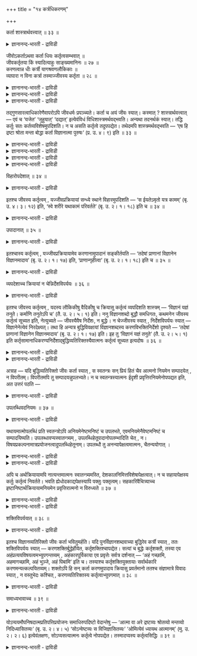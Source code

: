 +++
title = "१४ कर्त्रधिकरणम्"

+++

कर्ता शास्त्रार्थवत्त्वात् ॥ ३३ ॥  
<details><summary>ज्ञानानन्द-भारती - द्राविडी</summary>

कर्दा सास्त्रार्दवत्त्वात् ॥ ३३ ॥
</details>

जीवोऽकर्ताऽथवा कर्ता धियः कर्तृत्वसम्भवात् ॥  
जीवकर्तृतया किं स्यादित्याहुः साङ्ख्यमानिनः ॥ २७ ॥  
करणत्वान्न धीः कर्त्री यागश्रवणलौकिकाः ॥  
व्यापारा न विना कर्त्रा तस्माज्जीवस्य कर्तृता ॥ २८ ॥  
<details><summary>ज्ञानानन्द-भारती - द्राविडी</summary>

--वैयासिग न्यायमाला
</details>

<details><summary>ज्ञानानन्द-भारती - द्राविडी</summary>

जीवऩ् सॆय्बवऩा? अल्लदु सॆय्यादवऩा? पुत्तिक्कु सॆय्युम् तऩ्मै पॊरुन्दक् कूडियदाल् जीवऩुक्कुम् सॆय्युम् तऩ्मै ऎऩ्बदिऩाल् ऎऩ्ऩ किडैक्किऱदु? ऎऩ्ऱु साङ्गिय मद अबिमाऩिगळ् सॊल्गिऱार्गळ्।
</details>

<details><summary>ज्ञानानन्द-भारती - द्राविडी</summary>

करुवियायिरुप्पदाल् पुत्ति सॆय्वदु इल्लै। यागम्, सिरवणम्, उलगसम्बन्दमाऩवै ऎऩ्ऱ वियाबारङ्गळ् सॆय्गिऱवऩऩ्ऩियिल् इरुक्क मुडियादु। आगैयाल् जीवऩुक्कुच् चॆय्युम् तऩ्मै।
</details>

तद्गुणसारत्वाधिकारेणैवापरोऽपि जीवधर्मः प्रपञ्च्यते। कर्ता च अयं जीवः स्यात्। कस्मात् ? शास्त्रार्थवत्त्वात् — एवं च ‘यजेत’ ‘जुहुयात्’ ‘दद्यात्’ इत्येवंविधं विधिशास्त्रमर्थवद्भवति। अन्यथा तदनर्थकं स्यात्। तद्धि कर्तुः सतः कर्तव्यविशेषमुपदिशति। न च असति कर्तृत्वे तदुपपद्येत। तथेदमपि शास्त्रमर्थवद्भवति — ‘एष हि द्रष्टा श्रोता मन्ता बोद्धा कर्ता विज्ञानात्मा पुरुषः’ (प्र. उ. ४। ९) इति ॥ ३३ ॥

<details><summary>ज्ञानानन्द-भारती - द्राविडी</summary>

(जीवऩ् कर्त्तावा अल्लदु अगर्त्तावा ऎऩ्ऱु सन्देहम्। आत्मा कार्यत्तैच् चॆय्युम् कर्त्ता वाऩाल् विगारम् एऱ्पडुम्। आत्मावो असङ्गम्; विगारमिल् लाददु। आगैयाल् विगारमडैगिऱ पुत्तिदाऩ् कर्त्ता। असङ्गमाऩ आत्मा कर्त्तावल्ल ऎऩ्ऱ साङ्ग्य सित्तान्दम् पूर्वबक्षम्।
</details>

<details><summary>ज्ञानानन्द-भारती - द्राविडी</summary>

पुत्तिगरणमाग इरुप्पदाल् अदु ऒरु नाळुम् कर्त्तावाग मुडियादु। कोडालि ऎऩ्ऱ करुवि ताऩे मरत्तै वॆट्टुवदिल्लै। करणत्तैक्काट्टिलुम् वेऱागत्ताऩ् कर्त्ता इरुक्कुम्। पुत्तियै कर्त्तावागच् चॊऩ्ऩाल् वेऱॊऩ्ऱैक् करणमागच् चॊल्ल वेण्डुम्। कर्त्तावे वेण्डाम् ऎऩ्ऱु सॊल्ल मुडियादु। कर्मगाण्डत्तिल् सॊल्लप्पट्ट यागम् मुदलाऩ कर्माक्कळैयुम्, ञाऩगाण्डत्तिल् सॊल्लप् पट्ट सिरवणम् मुदलाऩ कारियङ्गळैयुम्, लौगिगमाऩ वियवसायम् मुदलाऩ कारियङ्गळैयुम् सॆय्वदऱ्कु कर्त्ता ऒरुवऩ् कट्टायम् इरुक्क वेण्डुम्। आदलाल् पुत्तियैक् काट्टिलुम् वेऱाऩ आत्मा कर्त्ता ऎऩ्ऱु सित्तान्दम्)।
</details>

<details><summary>ज्ञानानन्द-भारती - द्राविडी</summary>

अदऩ् कुणत्तै सारमायुडैयदॆऩ्ऱ सम्बन् दमागवे जीवऩुडैय तर्मम् वेऱॊऩ्ऱुम् विस्तरिक् कप्पडुगिऱदु। इन्द जीवऩ् कर्त्ता (सॆय्गिऱवऩ्) आगवुम् इरुक्क वेण्डुम्। एऩ्? सास्तिरम् पयऩुळ्ळदा यिरुप्पदाल्। इप्पडियिरुन्दाल्दाऩ् "यागम् सॆय्यवुम्", "होमम् सॆय्यवुम्", "ताऩम् सॆय्यवुम्” ऎऩ्ऱु इव्विदम् इरुक्कुम् विदिक्किऱ सास्तिरम् पयऩुळ्ळदाग आगुम्; वेऱु विदमाऩाल् अदु पयऩऱ्ऱदाग एऱ्पडुम्। सॆय्गिऱवऩाग इरुक्किऱवऩुक्कल्लवा सॆय्य वेण्डिय कुऱिप्पिट्ट विषयत्तै अदु उबदेसिक्किऱदु? सॆय्युम् तऩ्मै इल्लैयाऩाल् अदु पॊरुन्दादु।
</details>

<details><summary>ज्ञानानन्द-भारती - द्राविडी</summary>

अप्पडिये, “इवऩल्लवा पार्क्किऱवऩ्, केट्किऱवऩ्, निऩैक्किऱवऩ्, अऱिगिऱवऩ्, सॆय्गिऱवऩ्, विक्ञाऩात्मा, पुरुषऩ्” (पिरच्ऩ। IV।९) ऎऩ्ऱ इन्द सास्तिरमुम् पयऩ्उळ्ळदाग आगिऱदु।
</details>

विहारोपदेशात् ॥ ३४ ॥  
<details><summary>ज्ञानानन्द-भारती - द्राविडी</summary>

विहारोबदेसात् ॥ ३४ ॥
</details>

इतश्च जीवस्य कर्तृत्वम् , यज्जीवप्रक्रियायां सन्ध्ये स्थाने विहारमुपदिशति — ‘स ईयतेऽमृतो यत्र कामम्’ (बृ. उ. ४। ३। १२) इति, ‘स्वे शरीरे यथाकामं परिवर्तते’ (बृ. उ. २। १। १८) इति च ॥ ३४ ॥

<details><summary>ज्ञानानन्द-भारती - द्राविडी</summary>

इदिऩालुम् जीवऩुक्कु सॆय्युम् तऩ्मै ऎदिऩाल् जीवऩैप्पऱ्ऱिच् चॊल्लुम् पोदु स्वप्ऩावस्तैयिल् “मरणमऱ्ऱ अवऩ् ऎङ्गे इष्टप्पडि पोगिऱाऩो” (पिरुहत्। IV।३-१२) ऎऩ्ऱुम्, “तऩ् सरीरत्तिल् इष्टप्पडि सुऱ्ऱिवरुगिऱाऩ्” (पिरुहत्। II।१-१८) ऎऩ्ऱुम् विहारत्तै उबदेसिक्किऱदु।
</details>

उपादानात् ॥ ३५ ॥  
<details><summary>ज्ञानानन्द-भारती - द्राविडी</summary>

उबादानात् ॥ ३५ ॥
</details>

इतश्चास्य कर्तृत्वम् , यज्जीवप्रक्रियायामेव करणानामुपादानं सङ्कीर्तयति — ‘तदेषां प्राणानां विज्ञानेन विज्ञानमादाय’ (बृ. उ. २। १। १७) इति, ‘प्राणान्गृहीत्वा’ (बृ. उ. २। १। १८) इति च ॥ ३५ ॥

<details><summary>ज्ञानानन्द-भारती - द्राविडी</summary>

इदिऩालुम् इवऩुक्कु सॆय्युम् तऩ्मै, ऎदिऩाल् जीवऩैप्पऱ्ऱिच् चॊल्लुम्बोदे, “अप्पॊऴुदु इन्द पिराणऩ्गळुक्कुळ् विक्ञाऩत्तिऩाल् (पुत्तियिऩाल्) विक्ञाऩत्तै (इन्दिरिय सक्तियै) ऎडुत्तुक् कॊण्डु” (पिरुहत्।II।१-१७) ऎऩ्ऱुम्, “पिराणऩ्गळै ऎडुत्तुक् कॊण्डु” (पिरुहत्। II।१-१८) ऎऩ्ऱुम् करणङ्गळै ऎडुत्तुक्कॊळ्वदैक् काट्टुगिऱदो,
</details>

व्यपदेशाच्च क्रियायां न चेन्निर्देशविपर्ययः ॥ ३६ ॥  
<details><summary>ज्ञानानन्द-भारती - द्राविडी</summary>

व्यबदेसाच्च क्रियायाम् न सेन्निर्देसविबर्यय: ॥ ३६ ॥
</details>

इतश्च जीवस्य कर्तृत्वम् , यदस्य लौकिकीषु वैदिकीषु च क्रियासु कर्तृत्वं व्यपदिशति शास्त्रम् — ‘विज्ञानं यज्ञं तनुते। कर्माणि तनुतेऽपि च’ (तै. उ. २। ५। १) इति। ननु विज्ञानशब्दो बुद्धौ समधिगतः, कथमनेन जीवस्य कर्तृत्वं सूच्यत इति, नेत्युच्यते — जीवस्यैवैष निर्देशः, न बुद्धेः। न चेज्जीवस्य स्यात् , निर्देशविपर्ययः स्यात् — विज्ञानेनेत्येवं निरदेक्ष्यत्। तथा हि अन्यत्र बुद्धिविवक्षायां विज्ञानशब्दस्य करणविभक्तिनिर्देशो दृश्यते — ‘तदेषां प्राणानां विज्ञानेन विज्ञानमादाय’ (बृ. उ. २। १। १७) इति। इह तु ‘विज्ञानं यज्ञं तनुते’ (तै. उ. २। ५। १) इति कर्तृसामानाधिकरण्यनिर्देशाद्बुद्धिव्यतिरिक्तस्यैवात्मनः कर्तृत्वं सूच्यत इत्यदोषः ॥ ३६ ॥

<details><summary>ज्ञानानन्द-भारती - द्राविडी</summary>

इदिऩालुम् जीवऩुक्कु सॆय्युम्दऩ्मै, ऎदिऩाल् सास्तिरम् लौगिगमाऩवैगळ् वैदिगमाऩवैगळ् आगिय कर्माक्कळिल् इवऩुक्कुच् चॆय्युम् तऩ्मैयैक् कुऱिप्पिडुगिऱदो, “विक्ञाऩम् यक्ञत्तैच् चॆय्गिऱदु, कर्माक्कळैयुम् सॆय्गिऱदु" (तैत्तिरीय। II।५-१) ऎऩ्ऱु।
</details>

<details><summary>ज्ञानानन्द-भारती - द्राविडी</summary>

विक्ञाऩम् ऎऩ्ऱ सप्तम् पुत्ति विषयत्तिलल्लवा अऱियप्पट्टदु? इदिऩाल् जीवऩुक्कु सॆय्युम् तऩ्मै ऎप्पडि सूसिक्कप्पडुम्? ऎऩ्ऱाल्, अप्पडियल्लवॆऩ्ऱु सॊल्लप्पडुगिऱदु। इन्द निर्देसम् जीवऩुक्कुत्ताऩ्, पुत्तिक्कु अल्ल। जीवऩुक्कु इल्लैयाऩाल् कुऱिप्पिडु वदिल् माऱुदल् इरुक्कुम्। “विक्ञाऩत्तिऩाल्” ऎऩ्ऱु इव्विदम् कुऱिप्पिट्टिरुक्कुम्। अप्पडि वेऱु इडत्तिल् पुत्तियैच् चॊल्ल विरुम्बुम् पोदु विक्ञाऩम् ऎऩ्ऱ सप्तत्तिऱ्कु करुवियैक्काट्टुम् वेऱ्ऱुमैयाल् (मूऩ्ऱाम् वेऱ्ऱुमैयाल्) निर्देसम् काणप्पडुगिऱदु। “अप्पॊऴुदु पिराणऩ्गळुक्कुळ् विक्ञाऩत्तिऩाल् (पुत्तियाल्) विक्ञाऩत्तै ऎडुत्तुक्कॊण्डु” (पिरुहत्। II;१ - १७) ऎऩ्ऱु। इङ्गेयो "विक्ञाऩम् यक्ञत्तै सॆय्गिऱदु" (तैत्तिरीय। II;५-१) ऎऩ्ऱु कर्त्तावुडऩ् सामाऩादिगरण्यम् सॊल्लियिरुप्पदाल्, पुत्तिक्कु वेऱायुळ्ळ आत्मावुक्कुत्ताऩ् सॆय्युम् तऩ्मै सूसिक्कप्पडुगिऱदु, ऎऩ्बदिऩाल् ऎव्विद तोषमुमिल्लै।
</details>

अत्राह — यदि बुद्धिव्यतिरिक्तो जीवः कर्ता स्यात् , स स्वतन्त्रः सन् प्रियं हितं चैव आत्मनो नियमेन सम्पादयेत् , न विपरीतम्। विपरीतमपि तु सम्पादयन्नुपलभ्यते। न च स्वतन्त्रस्यात्मनः ईदृशी प्रवृत्तिरनियमेनोपपद्यत इति, अत उत्तरं पठति —

<details><summary>ज्ञानानन्द-भारती - द्राविडी</summary>

इङ्गे सॊल्गिऱाऩ्। पुत्तिक्कु वेऱाग जीवऩ् कर्त्तावाग इरुन्दाल् अवऩ् स्वदन्दिरऩाग इरुन्दु तऩक्कु पिरियमाऩदैयुम् हिदमाऩदैयुमे नियममाग सम्बादित्तुक् कॊळ्वाऩ्। विबरीदमायुळ्ळदै सम्बादित् तुक्कॊळ्ळमाट्टाऩ्; आऩाल् विबरीदमायुळ्ळदैयुम् सम्बादिप्पवऩागक् काणप्पडुगिऱाऩ्; स्वदन्दिर मायिरुक्कुम् आत्मावुक्कु नियममऩ्ऩियिल् इव्विदप् पिरविरुत्ति पॊरुन्दविल्लैये? ऎऩ्ऱु अदऱ्काग पदिल् सॊल्गिऱार्:-
</details>

उपलब्धिवदनियमः ॥ ३७ ॥  
<details><summary>ज्ञानानन्द-भारती - द्राविडी</summary>

उबलप्तिवदनियम: ॥ ३७ ॥
</details>

यथायमात्मोपलब्धिं प्रति स्वतन्त्रोऽपि अनियमेनेष्टमनिष्टं च उपलभते, एवमनियमेनैवेष्टमनिष्टं च सम्पादयिष्यति। उपलब्धावप्यस्वातन्त्र्यम् , उपलब्धिहेतूपादानोपलम्भादिति चेत् , न। विषयप्रकल्पनामात्रप्रयोजनत्वादुपलब्धिहेतूनाम्। उपलब्धौ तु अनन्यापेक्षत्वमात्मनः, चैतन्ययोगात् ।

<details><summary>ज्ञानानन्द-भारती - द्राविडी</summary>

इन्द आत्मा अऱियुम् विषयत्तिल् स्वदन्दिरऩाग इरुन्दबोदिलुम् नियमम् इल्लामल् वेण्डियदैयुम्, वेण्डाददैयुम् ऎप्पडि अऱिगिऱाऩो, अव्विदम् नियमम् इल्लामले वेण्डियदैयुम्, वेण्डाददैयुम् सम्बादित्तुक्कॊळ्गिऱाऩ्।
</details>

<details><summary>ज्ञानानन्द-भारती - द्राविडी</summary>

अऱिवदिल्गूड स्वादन्दिरियम् इल्लै। अऱिवुक्कु कारणमायुळ्ळ इन्दिरियङ्गळै ऎडुत्तुक्कॊळ्वदु काणुवदाल्, ऎऩ्ऱाल् अप्पडियल्ल। अऱिविऱ्कु कारण माऩ करुविगळ् विषयङ्गळिऩ् सम्बन्दत्तै कल्बित्तुक् कॊडुप्पदै मात्तिरम् पिरयोजऩमाग उळ्ळदाल्। अऱिवदिलो आत्मावुक्कु वेऱु ऎदैयुम् अबेक्षिक्कुम् तऩ्मै किडैयादु, सैदऩ्यसम्बन्दमिरुप्पदाल्।
</details>

अपि च अर्थक्रियायामपि नात्यन्तमात्मनः स्वातन्त्र्यमस्ति, देशकालनिमित्तविशेषापेक्षत्वात्। न च सहायापेक्षस्य कर्तुः कर्तृत्वं निवर्तते। भवति ह्येधोदकाद्यपेक्षस्यापि पक्तुः पक्तृत्वम्। सहकारिवैचित्र्याच्च इष्टानिष्टार्थक्रियायामनियमेन प्रवृत्तिरात्मनो न विरुध्यते ॥ ३७ ॥

<details><summary>ज्ञानानन्द-भारती - द्राविडी</summary>

मेलुम्, पिरयोजऩत्तैत्तरुम् कारियत्तिलुम् आत्मावुक्कु पूरा स्वादन्दिरियमुम् किडैयादु। कुऱिप्पिट्ट तेसम् कालम् निमित्तम् इवैगळै अबेक्षिप्पदाल्।
</details>

<details><summary>ज्ञानानन्द-भारती - द्राविडी</summary>

मेलुम्, उदवियै अबेक्षिक्कुम् कर्त्तावुक्कु सॆय्युम् तऩ्मै पोय्विडादु। विऱगु, जलम् मुदलियदै अबेक्षिक्किऱवऩायिरुन्दुम् समैयल् सॆय्गिऱवऩुक्कु समैयल् सॆय्युम् तऩ्मै इरुक्किऱदल्लवा? उदवुगिऱ वैगळिलुळ्ळ विसित्तिरत्तऩ्मैयाल् वेण्डियदु वेण्डाददैप् पिरयोजऩमायुळ्ळ किरियैयिल् नियममिल्लामल् पिरविरुत्ति ऎऩ्बदु आत्मा विषयत्तिल् विरोदप्पडविल्लै।
</details>

शक्तिविपर्ययात् ॥ ३८ ॥  
<details><summary>ज्ञानानन्द-भारती - द्राविडी</summary>

सक्तिविबर्ययात् ॥ ३८ ॥
</details>

इतश्च विज्ञानव्यतिरिक्तो जीवः कर्ता भवितुमर्हति। यदि पुनर्विज्ञानशब्दवाच्या बुद्धिरेव कर्त्री स्यात् , ततः शक्तिविपर्ययः स्यात् — करणशक्तिर्बुद्धेर्हीयेत, कर्तृशक्तिश्चापद्येत। सत्यां च बुद्धेः कर्तृशक्तौ, तस्या एव अहंप्रत्ययविषयत्वमभ्युपगन्तव्यम् , अहंकारपूर्विकाया एव प्रवृत्तेः सर्वत्र दर्शनात् — ‘अहं गच्छामि, अहमागच्छामि, अहं भुञ्जे, अहं पिबामि’ इति च। तस्याश्च कर्तृशक्तियुक्तायाः सर्वार्थकारि करणमन्यत्कल्पयितव्यम्। शक्तोऽपि हि सन् कर्ता करणमुपादाय क्रियासु प्रवर्तमानो ततश्च संज्ञामात्रे विवादः स्यात् , न वस्तुभेदः कश्चित् , करणव्यतिरिक्तस्य कर्तृत्वाभ्युपगमात् ॥ ३८ ॥

<details><summary>ज्ञानानन्द-भारती - द्राविडी</summary>

इदिऩालुम् पुत्तिक्कु वेऱाग उळ्ळ जीवऩ् कर्त्तावाग इरुप्पदु नियायम्-विक्ञाऩम् ऎऩ्ऱ सप्तत्तिऩाल् सॊल्लप्पडुम् पुत्तिये सॆय्वदाग इरुन्दाल्, अप्पॊऴुदु सक्तिक्कु वेऱुबाडु एऱ्पडुम्। पुत्तिक्कु करुवियॆऩ्ऱ सक्ति पोय्विडुम्, सॆय्वदु ऎऩ्ऱ सक्ति एऱ्पडुम्। पुत्तिक्के सॆय्वदु ऎऩ्ऱ सक्तियिरुक्कुमे याऩाल्, अदऱ्के “नाऩ्” ऎऩ्ऱ ऎण्णत्तिऱ्कु विषयमा यिरुक्कुम् तऩ्मैयै ऒप्पुक्कॊळ्ळ वेण्डुम्। “नाऩ्” ऎऩ्ऱ ऎण्णत्तै मुऩ्ऩिट्टे ऎङ्गुम् पिरविरुत्ति काणप्पडुवदाल्, “नाऩ् पोगिऱेऩ्, नाऩ् वरुगिऱेऩ्, नाऩ् साप्पिडुगिऱेऩ्, नाऩ् कुडिक्किऱेऩ्” ऎऩ्ऱु सॆय्युम् सक्तियैयुडैय अदऱ्कु ऎल्ला कार्यत्तैयुम् सॆय्यक् कूडियदाग करुवि वेऱु कल्बिक्कप्पडवेण्डुम्। सक्ति युळ्ळवऩायिरुक्किऱ कर्त्तावुम् करुवियै ऎडुत्तुक् कॊण्डु किरियैगळिल् पिरविरुत्तिक्किऱदाग अल्लवा काणप्पडुगिऱदु ऎऩ्ऱु। अदिऩाल् पॆयर् मात्तिरत्तिल् विवादमिरुक्कलामे तविर, वस्तुविल् पेदम् ऎदुवुमिल्लै, करुविक्कु वेऱायिरुप्पदऱ्कु सॆय्युम् तऩ्मैयै ऒप्पुक्कॊळ्वदाल्।
</details>

समाध्यभावाच्च ॥ ३९ ॥  
<details><summary>ज्ञानानन्द-भारती - द्राविडी</summary>

समात्यबावाच्च ॥ ३९ ॥
</details>

योऽप्ययमौपनिषदात्मप्रतिपत्तिप्रयोजनः समाधिरुपदिष्टो वेदान्तेषु — ‘आत्मा वा अरे द्रष्टव्यः श्रोतव्यो मन्तव्यो निदिध्यासितव्यः’ (बृ. उ. २। ४। ५) ‘सोऽन्वेष्टव्यः स विजिज्ञासितव्यः’ ‘ओमित्येवं ध्यायथ आत्मानम्’ (मु. उ. २। २। ६) इत्येवंलक्षणः, सोऽप्यसत्यात्मनः कर्तृत्वे नोपपद्येत। तस्मादप्यस्य कर्तृत्वसिद्धिः ॥ ३९ ॥

<details><summary>ज्ञानानन्द-भारती - द्राविडी</summary>

उबनिषत्तिल् कण्ड आत्मावै अऱिवदै पिरयोजऩमायुळ्ळ ऎन्द इन्द समादि उबनिषत् तुक्कळिल् “अये, आत्मा काणप्पड वेण्डियदु, केट्कप्पडवेण्डियदु, निऩैक्कप्पड वेण्डियदु, निदित्यासऩम् (तियाऩम्) सॆय्यप्पडवेण्डियदु, अवर् तेडवेण्डियवर्, अवर् अऱिय वेण्डियवर्" (पिरुहत्।II।४-५), "ओम् ऎऩ्ऱु इव्विदम् आत्मावै तियाऩम् सॆय्युङ्गळ्” (मुण्डग। II।२-६), ऎऩ्ऱु इव्विद लक्षणमुळ्ळदाग उबदेसिक्कप्पट्टिरुक्किऱदो, अदुवुम्, आत्मावुक्कु सॆय्युम् तऩ्मैयिल्लाद विषयत्तिल्, पॊरुत्तमागादु। अदिऩालुम् इवऩुक्कु सॆय्युम् तऩ्मै सित्तिक्किऱदु।
</details>

